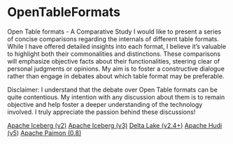 # OpenTableFormats
Open Table formats - A Comparative Study
I would like to present a series of concise comparisons regarding the internals of different table formats. While I have offered detailed insights into each format, I believe it’s valuable to highlight both their commonalities and distinctions. These comparisons will emphasize objective facts about their functionalities, steering clear of personal judgments or opinions. My aim is to foster a constructive dialogue rather than engage in debates about which table format may be preferable.

Disclaimer: I understand that the debate over Open Table formats can be quite contentious. My intention with any discussion about them is to remain objective and help foster a deeper understanding of the technology involved. I truly appreciate the passion behind these discussions!

[Apache Iceberg (v2)](https://iceberg.apache.org/spec/#version-2-row-level-deletes)
[Apache Iceberg (v3)](https://iceberg.apache.org/spec/#version-3-extended-types-and-capabilities) 
[Delta Lake (v2.4+)](https://github.com/delta-io/delta/blob/master/PROTOCOL.md#delta-table-specification)
[Apache Hudi (v5](https://hudi.apache.org/tech-specs/)) 
[Apache Paimon (0.8)](https://paimon.apache.org/docs/0.8/concepts/specification/)
